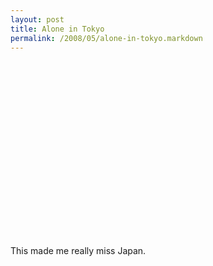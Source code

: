 ```yaml
---
layout: post
title: Alone in Tokyo
permalink: /2008/05/alone-in-tokyo.markdown
---
```


<object height="281" width="500">	<param name="allowfullscreen" value="true" />	<param name="allowscriptaccess" value="always" />	<param name="movie" value="http://vimeo.com/moogaloop.swf?clip_id=973337&amp;server=vimeo.com&amp;show_title=0&amp;show_byline=0&amp;show_portrait=0&amp;color=00ADEF&amp;fullscreen=1" />	<embed src="http://vimeo.com/moogaloop.swf?clip_id=973337&amp;server=vimeo.com&amp;show_title=0&amp;show_byline=0&amp;show_portrait=0&amp;color=00ADEF&amp;fullscreen=1" allowfullscreen="true" type="application/x-shockwave-flash" allowscriptaccess="always" height="281" width="500"></embed></object>

This made me really miss Japan.
